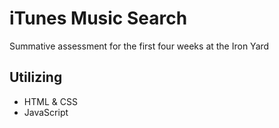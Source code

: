 # iTunes Music Search

Summative assessment for the first four weeks at the Iron Yard

## Utilizing
- HTML & CSS
- JavaScript
